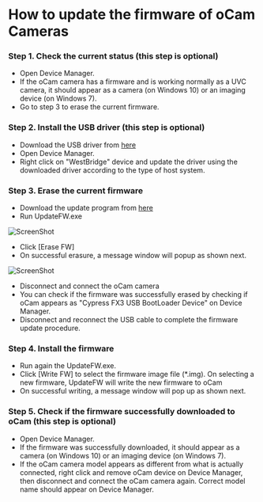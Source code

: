 # How to update the firmware of oCam Cameras
### Step 1. Check the current status (this step is optional)
* Open Device Manager.
* If the oCam camera has a firmware and is working normally as a UVC camera, it should appear as a camera (on Windows 10) or an imaging device (on Windows 7).
* Go to step 3 to erase the current firmware.

### Step 2. Install the USB driver (this step is optional)
* Download the USB driver from [here](https://github.com/withrobot/oCam/blob/master/Firmware/Update_FW/Drivers%20for%20FX3.zip)
* Open Device Manager.
* Right click on "WestBridge" device and update the driver using the downloaded driver according to the type of host system.

### Step 3. Erase the current firmware
* Download the update program from [here](https://github.com/withrobot/oCam/blob/master/Firmware/Update_FW/181112_UpdateFW.zip)<br/>
* Run UpdateFW.exe

![ScreenShot]()
* Click [Erase FW]
* On successful erasure, a message window will popup as shown next.

![ScreenShot]()

* Disconnect and connect the oCam camera
* You can check if the firmware was successfully erased by checking if oCam appears as "Cypress FX3 USB BootLoader Device" on Device Manager.
* Disconnect and reconnect the USB cable to complete the firmware update procedure.

### Step 4. Install the firmware
* Run again the UpdateFW.exe.
* Click [Write FW] to select the firmware image file (*.img). On selecting a new firmware, UpdateFW will write the new firmware to oCam
* On successful writing, a message window will pop up as shown next.


### Step 5. Check if the firmware successfully downloaded to oCam (this step is optional)
* Open Device Manager.
* If the firmware was successfully downloaded, it should appear as a camera (on Windows 10) or an imaging device (on Windows 7).
* If the oCam camera model appears as different from what is actually connected, right click and remove oCam device on Device Manager, then disconnect and connect the oCam camera again. Correct model name should appear on Device Manager.

